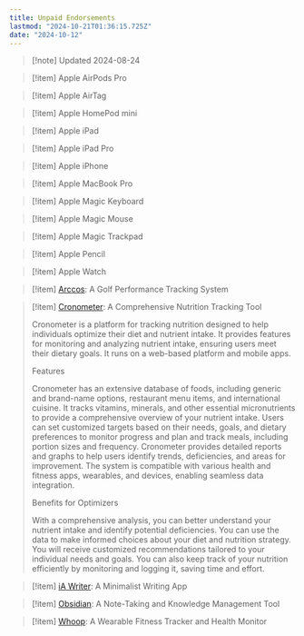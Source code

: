 ```yaml
---
title: Unpaid Endorsements
lastmod: "2024-10-21T01:36:15.725Z"
date: "2024-10-12"
---
```


<!-- markdownlint-disable no-blanks-blockquote -->

> \[!note] Updated 2024-08-24

> \[!item] Apple AirPods Pro

> \[!item] Apple AirTag

> \[!item] Apple HomePod mini

> \[!item] Apple iPad

> \[!item] Apple iPad Pro

> \[!item] Apple iPhone

> \[!item] Apple MacBook Pro

> \[!item] Apple Magic Keyboard

> \[!item] Apple Magic Mouse

> \[!item] Apple Magic Trackpad

> \[!item] Apple Pencil

> \[!item] Apple Watch

> \[!item] [Arccos](url): A Golf Performance Tracking System

> \[!item] [Cronometer](https://cronometer.com/): A Comprehensive Nutrition Tracking Tool
>
> Cronometer is a platform for tracking nutrition designed to help individuals optimize their diet and nutrient intake. It provides features for monitoring and analyzing nutrient intake, ensuring users meet their dietary goals. It runs on a web-based platform and mobile apps.
>
> Features
>
> Cronometer has an extensive database of foods, including generic and brand-name options, restaurant menu items, and international cuisine. It tracks vitamins, minerals, and other essential micronutrients to provide a comprehensive overview of your nutrient intake. Users can set customized targets based on their needs, goals, and dietary preferences to monitor progress and plan and track meals, including portion sizes and frequency. Cronometer provides detailed reports and graphs to help users identify trends, deficiencies, and areas for improvement. The system is compatible with various health and fitness apps, wearables, and devices, enabling seamless data integration.
>
> Benefits for Optimizers
>
> With a comprehensive analysis, you can better understand your nutrient intake and identify potential deficiencies. You can use the data to make informed choices about your diet and nutrition strategy. You will receive customized recommendations tailored to your individual needs and goals. You can also keep track of your nutrition efficiently by monitoring and logging it, saving time and effort.

> \[!item] [iA Writer](url): A Minimalist Writing App

> \[!item] [Obsidian](url): A Note-Taking and Knowledge Management Tool

> \[!item] [Whoop](url): A Wearable Fitness Tracker and Health Monitor
